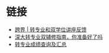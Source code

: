 # 链接

- [跨界 | 转专业和双学位讲座反馈](https://mp.weixin.qq.com/s/VgkfIb7VbJXUWdfpcP6uDw)
- [深大转专业双辅修指南，你准备好了吗](https://mp.weixin.qq.com/s/j4JEU95Igec1gQzVN4169g)
- [转专业成绩查询及汇总](http://zzy.nutvii.top/)
